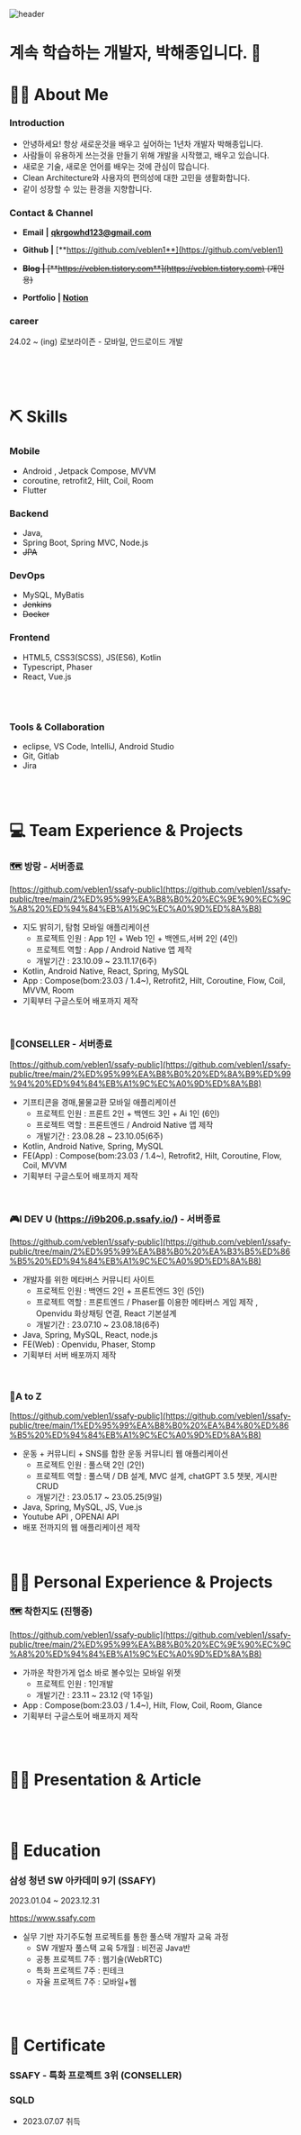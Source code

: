 ![header](https://capsule-render.vercel.app/api?type=waving&color=auto&height=200&section=header&text=veblen1's%20github&fontSize=50)

# 계속 학습하는 개발자, 박해종입니다. 👋

# 💁🏻 About Me

### Introduction

- 안녕하세요! 항상 새로운것을 배우고 싶어하는 1년차 개발자 박해종입니다.
- 사람들이 유용하게 쓰는것을 만들기 위해 개발을 시작했고, 배우고 있습니다. 
- 새로운 기술, 새로운 언어를 배우는 것에 관심이 많습니다.
- Clean Architecture와 사용자의 편의성에 대한 고민을 생활화합니다.
- 같이 성장할 수 있는 환경을 지향합니다.

### Contact & Channel

- **Email** **|** **qkrgowhd123@gmail.com**

- **Github** **|** [**https://github.com/veblen1**](https://github.com/veblen1)

- ~~**Blog** **|** [**https://veblen.tistory.com**](https://veblen.tistory.com) (개인용)~~
  
- **Portfolio** **|** [**Notion**](https://opaque-lute-422.notion.site/Portfolio-befdefef893e460bb25976f6df4fb2a0?pvs=4)

  

### career

24.02 ~ (ing) 로보라이즌 - 모바일, 안드로이드 개발

<br/><br/><br/>


# ⛏️ Skills

### Mobile

- Android , Jetpack Compose, MVVM
- coroutine, retrofit2, Hilt, Coil, Room
- Flutter


### Backend

- Java,
- Spring Boot, Spring MVC,  Node.js
- ~~JPA~~

### DevOps

- MySQL, MyBatis
- ~~Jenkins~~
- ~~Docker~~

### Frontend

- HTML5, CSS3(SCSS), JS(ES6), Kotlin
- Typescript, Phaser
- React, Vue.js

<br/><br/>


### Tools & Collaboration

- eclipse, VS Code, IntelliJ, Android Studio
- Git, Gitlab
- Jira

<br/><br/>

# 💻 Team Experience & Projects


### 🗺️ 방랑 - 서버종료
[https://github.com/veblen1/ssafy-public](https://github.com/veblen1/ssafy-public/tree/main/2%ED%95%99%EA%B8%B0%20%EC%9E%90%EC%9C%A8%20%ED%94%84%EB%A1%9C%EC%A0%9D%ED%8A%B8)
- 지도 밝히기, 탐험 모바일 애플리케이션
    - 프로젝트 인원 : App 1인 + Web 1인 + 백엔드,서버 2인 (4인)
    - 프로젝트 역할 : App / Android Native 앱 제작
    - 개발기간 : 23.10.09 ~ 23.11.17(6주)
- Kotlin, Android Native, React, Spring, MySQL
- App : Compose(bom:23.03 / 1.4~), Retrofit2, Hilt, Coroutine, Flow, Coil, MVVM, Room
- 기획부터 구글스토어 배포까지 제작

<br/>

### 🎁CONSELLER - 서버종료
[https://github.com/veblen1/ssafy-public](https://github.com/veblen1/ssafy-public/tree/main/2%ED%95%99%EA%B8%B0%20%ED%8A%B9%ED%99%94%20%ED%94%84%EB%A1%9C%EC%A0%9D%ED%8A%B8)
- 기프티콘을 경매,물물교환 모바일 애플리케이션
    - 프로젝트 인원 : 프론트 2인 + 백엔드 3인 + Ai 1인 (6인)
    - 프로젝트 역할 : 프론트엔드 / Android Native 앱 제작
    - 개발기간 : 23.08.28 ~ 23.10.05(6주)
- Kotlin, Android Native, Spring, MySQL
- FE(App) : Compose(bom:23.03 / 1.4~), Retrofit2, Hilt, Coroutine, Flow, Coil, MVVM
- 기획부터 구글스토어 배포까지 제작

<br/>

### 🎮I DEV U (https://i9b206.p.ssafy.io/) - 서버종료
[https://github.com/veblen1/ssafy-public](https://github.com/veblen1/ssafy-public/tree/main/2%ED%95%99%EA%B8%B0%20%EA%B3%B5%ED%86%B5%20%ED%94%84%EB%A1%9C%EC%A0%9D%ED%8A%B8)
 - 개발자를 위한 메타버스 커뮤니티 사이트
    - 프로젝트 인원 : 백엔드 2인 + 프론트엔드 3인 (5인)
    - 프로젝트 역할 : 프론트엔드 / Phaser를 이용한 메타버스 게임 제작 , Openvidu 화상채팅 연결, React 기본설계
    - 개발기간 : 23.07.10 ~ 23.08.18(6주)
- Java, Spring, MySQL, React, node.js
- FE(Web) : Openvidu, Phaser, Stomp
- 기획부터 서버 배포까지 제작

<br/>

### 🏃A to Z
[https://github.com/veblen1/ssafy-public](https://github.com/veblen1/ssafy-public/tree/main/1%ED%95%99%EA%B8%B0%20%EA%B4%80%ED%86%B5%20%ED%94%84%EB%A1%9C%EC%A0%9D%ED%8A%B8)
 - 운동 + 커뮤니티 + SNS를 합한 운동 커뮤니티 웹 애플리케이션
    - 프로젝트 인원 : 풀스택 2인 (2인)
    - 프로젝트 역할 : 풀스택 / DB 설계, MVC 설계, chatGPT 3.5 챗봇, 게시판 CRUD
    - 개발기간 : 23.05.17 ~ 23.05.25(9일)
- Java, Spring, MySQL, JS, Vue.js
- Youtube API , OPENAI API
- 배포 전까지의 웹 애플리케이션 제작

<br/>

# 🚴‍♂️ Personal Experience & Projects

### 🗺️ 착한지도 (진행중)
[https://github.com/veblen1/ssafy-public](https://github.com/veblen1/ssafy-public/tree/main/2%ED%95%99%EA%B8%B0%20%EC%9E%90%EC%9C%A8%20%ED%94%84%EB%A1%9C%EC%A0%9D%ED%8A%B8)
- 가까운 착한가게 업소 바로 볼수있는 모바일 위젯
    - 프로젝트 인원 : 1인개발
    - 개발기간 : 23.11 ~ 23.12 (약 1주일)
- App : Compose(bom:23.03 / 1.4~), Hilt, Flow, Coil, Room, Glance
- 기획부터 구글스토어 배포까지 제작

<br/><br/>

# ✍🏻 Presentation & Article

<br/><br/>

# 📄 Education

### 삼성 청년 SW 아카데미 9기 (SSAFY)
2023.01.04 ~ 2023.12.31

https://www.ssafy.com


- 실무 기반 자기주도형 프로젝트를 통한 풀스택 개발자 교육 과정
    - SW 개발자 풀스택 교육 5개월 : 비전공 Java반
    - 공통 프로젝트 7주 : 웹기술(WebRTC)
    - 특화 프로젝트 7주 : 핀테크
    - 자율 프로젝트 7주 : 모바일+웹

<br/><br/>

# 🏅 Certificate

### SSAFY - 특화 프로젝트 3위 (CONSELLER)

### SQLD

- 2023.07.07 취득

<br/><br/>
